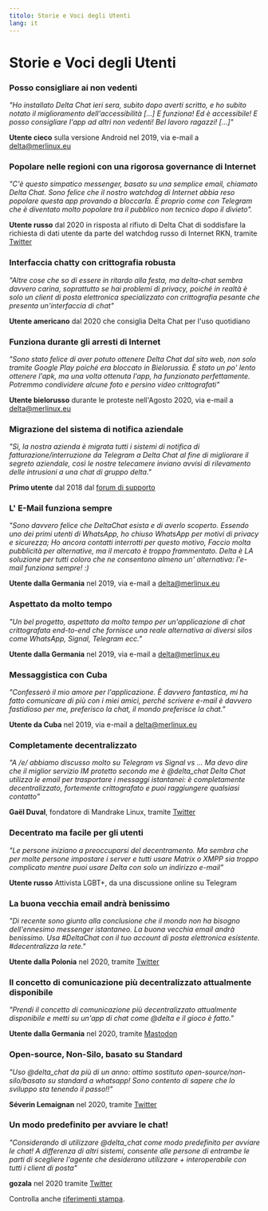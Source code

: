 ```yaml
---
titolo: Storie e Voci degli Utenti
lang: it
---
```


# Storie e Voci degli Utenti


### Posso consigliare ai non vedenti

_"Ho installato Delta Chat ieri sera, subito dopo averti scritto,
e ho subito notato il miglioramento dell'accessibilità [...]
E funziona! Ed è accessibile! E posso consigliare l'app ad altri non vedenti!
Bel lavoro ragazzi! [...]"_

**Utente cieco** sulla versione Android nel 2019, via e-mail a delta@merlinux.eu

### Popolare nelle regioni con una rigorosa governance di Internet

_"C'è questo simpatico messenger, basato su una semplice email, chiamato Delta Chat. Sono felice che il nostro watchdog di Internet abbia reso popolare questa app provando a bloccarla. È proprio come con Telegram che è diventato molto popolare tra il pubblico non tecnico dopo il divieto"._

**Utente russo** dal 2020 in risposta al rifiuto di Delta Chat di soddisfare la richiesta di dati utente da parte del watchdog russo di Internet RKN, tramite [Twitter](https://twitter.com/Alex0s/status/1256841124427313153)

### Interfaccia chatty con crittografia robusta

_"Altre cose che so di essere in ritardo alla festa, ma delta-chat sembra davvero carina, soprattutto se hai problemi di privacy, poiché in realtà è solo un client di posta elettronica specializzato con crittografia pesante che presenta un'interfaccia di chat"_

**Utente americano** dal 2020 che consiglia Delta Chat per l'uso quotidiano

### Funziona durante gli arresti di Internet

_"Sono stato felice di aver potuto ottenere Delta Chat dal sito web, non solo tramite Google Play poiché era bloccato in Bielorussia. È stato un po' lento ottenere l'apk, ma una volta ottenuta l'app, ha funzionato perfettamente. Potremmo condividere alcune foto e persino video crittografati"_

**Utente bielorusso** durante le proteste nell'Agosto 2020, via e-mail a delta@merlinux.eu

### Migrazione del sistema di notifica aziendale

_"Sì, la nostra azienda è migrata
tutti i sistemi di notifica di fatturazione/interruzione
da Telegram a Delta Chat
al fine di migliorare il segreto aziendale,
così le nostre telecamere inviano avvisi di rilevamento delle intrusioni
a una chat di gruppo delta."_

**Primo utente** dal 2018 dal [forum di supporto](https://support.delta.chat/t/clear-chat-function/163/6)


### L' E-Mail funziona sempre

_"Sono davvero felice che DeltaChat esista e di averlo scoperto.
Essendo uno dei primi utenti di WhatsApp, ho chiuso WhatsApp per motivi di privacy e sicurezza;
Ho ancora contatti interrotti per questo motivo,
Faccio molta pubblicità per alternative, ma il mercato è troppo frammentato.
Delta è LA soluzione per tutti coloro che ne consentono almeno un'
alternativa: l'e-mail funziona sempre! :)_

**Utente dalla Germania** nel 2019, via e-mail a delta@merlinux.eu


### Aspettato da molto tempo

_"Un bel progetto, aspettato da molto tempo
per un'applicazione di chat crittografata end-to-end che fornisce una reale alternativa ai
diversi silos come WhatsApp, Signal, Telegram ecc."_

**Utente dalla Germania** nel 2019, via e-mail a delta@merlinux.eu


### Messaggistica con Cuba

_"Confesserò il mio amore per l'applicazione.
È davvero fantastica, mi ha fatto comunicare di più con i miei amici,
perché scrivere e-mail è davvero fastidioso per me, preferisco la chat, il mondo preferisce la chat."_

**Utente da Cuba** nel 2019, via e-mail a delta@merlinux.eu


### Completamente decentralizzato

_"A /e/ abbiamo discusso molto su Telegram vs Signal vs ...
Ma devo dire che il miglior servizio IM protetto secondo me è @delta_chat
Delta Chat utilizza le email per trasportare i messaggi istantanei:
è completamente decentralizzato, fortemente crittografato e puoi raggiungere qualsiasi contatto"_

**Gaël Duval**, fondatore di Mandrake Linux, tramite [Twitter](https://twitter.com/gael_duval/status/1122906779002777600)

### Decentrato ma facile per gli utenti

_"Le persone iniziano a preoccuparsi del decentramento. Ma sembra che per molte persone impostare i server e tutti usare Matrix o XMPP sia troppo complicato mentre puoi usare Delta con solo un indirizzo e-mail"_

**Utente russo** Attivista LGBT+, da una discussione online su Telegram

### La buona vecchia email andrà benissimo

_"Di recente sono giunto alla conclusione
che il mondo non ha bisogno dell'ennesimo messenger istantaneo.
La buona vecchia email andrà benissimo.
Usa #DeltaChat con il tuo account di posta elettronica esistente. #decentralizza la rete."_

**Utente dalla Polonia** nel 2020, tramite [Twitter](https://twitter.com/MichalNarecki/status/1280820973902745600)


### Il concetto di comunicazione più decentralizzato attualmente disponibile

_"Prendi il concetto di comunicazione più decentralizzato attualmente disponibile
e metti su un'app di chat come @delta e il gioco è fatto."_

**Utente dalla Germania** nel 2020, tramite [Mastodon](https://mastodon.bayern/@binaryflo85/103273050438673883)


### Open-source, Non-Silo, basato su Standard

_"Uso @delta_chat da più di un anno:
ottimo sostituto open-source/non-silo/basato su standard a whatsapp!
Sono contento di sapere che lo sviluppo sta tenendo il passo!!"_

**Séverin Lemaignan** nel 2020, tramite [Twitter](https://twitter.com/skadge/status/1276515066393878529)


### Un modo predefinito per avviare le chat!

_"Considerando di utilizzare @delta_chat come modo predefinito per avviare le chat!
A differenza di altri sistemi, consente alle persone di entrambe le parti di scegliere l'agente che desiderano utilizzare +
interoperabile con tutti i client di posta"_

**gozala** nel 2020 tramite [Twitter](https://twitter.com/gozala/status/1281346020664729600)


Controlla anche [riferimenti stampa](references).

